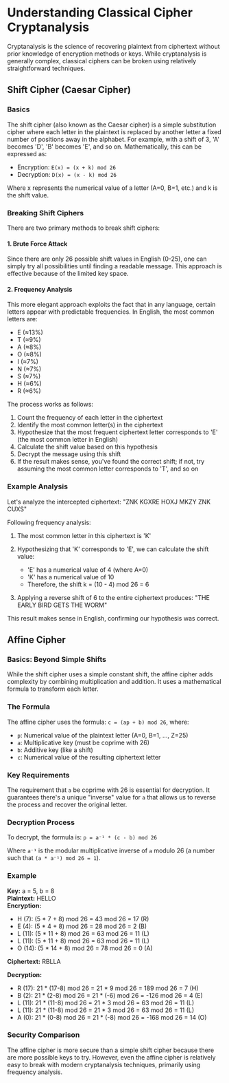 # Understanding Classical Cipher Cryptanalysis

Cryptanalysis is the science of recovering plaintext from ciphertext without prior knowledge of encryption methods or keys. While cryptanalysis is generally complex, classical ciphers can be broken using relatively straightforward techniques.

## Shift Cipher (Caesar Cipher)

### Basics

The shift cipher (also known as the Caesar cipher) is a simple substitution cipher where each letter in the plaintext is replaced by another letter a fixed number of positions away in the alphabet. For example, with a shift of 3, 'A' becomes 'D', 'B' becomes 'E', and so on. Mathematically, this can be expressed as:

- Encryption: `E(x) = (x + k) mod 26`
- Decryption: `D(x) = (x - k) mod 26`

Where x represents the numerical value of a letter (A=0, B=1, etc.) and k is the shift value.

### Breaking Shift Ciphers

There are two primary methods to break shift ciphers:

#### 1. Brute Force Attack

Since there are only 26 possible shift values in English (0-25), one can simply try all possibilities until finding a readable message. This approach is effective because of the limited key space.

#### 2. Frequency Analysis

This more elegant approach exploits the fact that in any language, certain letters appear with predictable frequencies. In English, the most common letters are:

- E (≈13%)
- T (≈9%)
- A (≈8%)
- O (≈8%)
- I (≈7%)
- N (≈7%)
- S (≈7%)
- H (≈6%)
- R (≈6%)

The process works as follows:

1. Count the frequency of each letter in the ciphertext
2. Identify the most common letter(s) in the ciphertext
3. Hypothesize that the most frequent ciphertext letter corresponds to 'E' (the most common letter in English)
4. Calculate the shift value based on this hypothesis
5. Decrypt the message using this shift
6. If the result makes sense, you've found the correct shift; if not, try assuming the most common letter corresponds to 'T', and so on

### Example Analysis

Let's analyze the intercepted ciphertext: "ZNK KGXRE HOXJ MKZY ZNK CUXS"

Following frequency analysis:
1. The most common letter in this ciphertext is 'K' 
2. Hypothesizing that 'K' corresponds to 'E', we can calculate the shift value:
    - 'E' has a numerical value of 4 (where A=0)
    - 'K' has a numerical value of 10
    - Therefore, the shift k = (10 - 4) mod 26 = 6

3. Applying a reverse shift of 6 to the entire ciphertext produces:
    "THE EARLY BIRD GETS THE WORM"

This result makes sense in English, confirming our hypothesis was correct.

## Affine Cipher

### Basics: Beyond Simple Shifts

While the shift cipher uses a simple constant shift, the affine cipher adds complexity by combining multiplication and addition. It uses a mathematical formula to transform each letter.

### The Formula

The affine cipher uses the formula: `c = (ap + b) mod 26`, where:

- `p`: Numerical value of the plaintext letter (A=0, B=1, ..., Z=25)
- `a`: Multiplicative key (must be coprime with 26)
- `b`: Additive key (like a shift)
- `c`: Numerical value of the resulting ciphertext letter

### Key Requirements

The requirement that `a` be coprime with 26 is essential for decryption. It guarantees there's a unique "inverse" value for `a` that allows us to reverse the process and recover the original letter.

### Decryption Process

To decrypt, the formula is:
`p = a⁻¹ * (c - b) mod 26`

Where `a⁻¹` is the modular multiplicative inverse of `a` modulo 26 (a number such that `(a * a⁻¹) mod 26 = 1`).

### Example

**Key:** a = 5, b = 8  
**Plaintext:** HELLO  
**Encryption:**
- H (7): (5 * 7 + 8) mod 26 = 43 mod 26 = 17 (R)
- E (4): (5 * 4 + 8) mod 26 = 28 mod 26 = 2 (B)
- L (11): (5 * 11 + 8) mod 26 = 63 mod 26 = 11 (L)
- L (11): (5 * 11 + 8) mod 26 = 63 mod 26 = 11 (L)
- O (14): (5 * 14 + 8) mod 26 = 78 mod 26 = 0 (A)

**Ciphertext:** RBLLA

**Decryption:**
- R (17): 21 * (17-8) mod 26 = 21 * 9 mod 26 = 189 mod 26 = 7 (H)
- B (2): 21 * (2-8) mod 26 = 21 * (-6) mod 26 = -126 mod 26 = 4 (E)
- L (11): 21 * (11-8) mod 26 = 21 * 3 mod 26 = 63 mod 26 = 11 (L)
- L (11): 21 * (11-8) mod 26 = 21 * 3 mod 26 = 63 mod 26 = 11 (L)
- A (0): 21 * (0-8) mod 26 = 21 * (-8) mod 26 = -168 mod 26 = 14 (O)

### Security Comparison

The affine cipher is more secure than a simple shift cipher because there are more possible keys to try. However, even the affine cipher is relatively easy to break with modern cryptanalysis techniques, primarily using frequency analysis.
